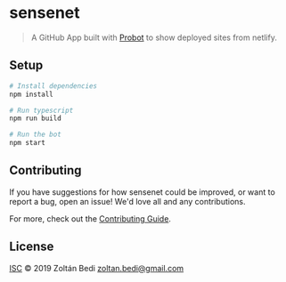 # sensenet

> A GitHub App built with [Probot](https://github.com/probot/probot) to show deployed sites from netlify.

## Setup

```sh
# Install dependencies
npm install

# Run typescript
npm run build

# Run the bot
npm start
```

## Contributing

If you have suggestions for how sensenet could be improved, or want to report a bug, open an issue! We'd love all and any contributions.

For more, check out the [Contributing Guide](CONTRIBUTING.md).

## License

[ISC](LICENSE) © 2019 Zoltán Bedi <zoltan.bedi@gmail.com>
